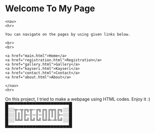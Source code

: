 <!doctype html>
<html>
<head>
	<title>Personal Page</title>
	<meta charset="utf-8">
	<h1>Welcome To My Page</h1>

</head>
<body>

	<nav>
	<hr>
	
	You can navigate on the pages by using given links below.

	<br>
	<br>

	<a href="main.html">Home</a>
	<a href="registration.html">Registration</a>
	<a href="gallery.html">Gallery</a>
	<a href="kayseri.html">Kayseri</a>
	<a href="contact.html">Contact</a>
	<a href="about.html">About</a>
	
	</nav>
	<hr>

On this project, I tried to make a webpage using HTML codes. Enjoy it :)<br>
█▀▀▀▀▀▀▀▀▀▀▀▀▀▀▀▀▀▀▀▀█<br>
█░░╦─╦╔╗╦─╔╗╔╗╔╦╗╔╗░░█<br>
█░░║║║╠─║─║─║║║║║╠─░░█<br>
█░░╚╩╝╚╝╚╝╚╝╚╝╩─╩╚╝░░█<br>
█▄▄▄▄▄▄▄▄▄▄▄▄▄▄▄▄▄▄▄▄█


<br>
<br>

